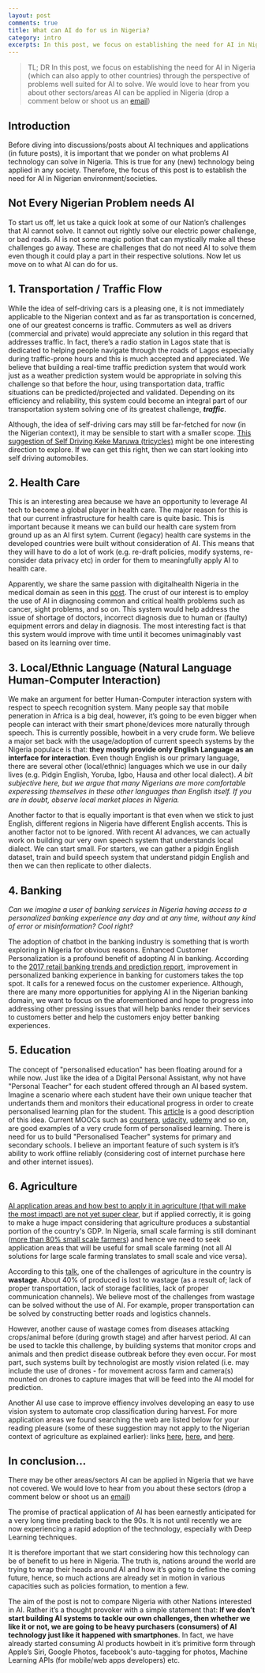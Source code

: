 ```yaml
---
layout: post
comments: true
title: What can AI do for us in Nigeria?
category: intro
excerpts: In this post, we focus on establishing the need for AI in Nigeria (which can also apply to other countries) through the perspective of problems well suited for AI to solve.
---
```


> TL; DR
> In this post, we focus on establishing the need for AI in Nigeria (which can also apply to other countries) through the perspective of problems well suited for AI to solve. We would love to hear from you about other sectors/areas AI can be applied in Nigeria (drop a comment below or shoot us an [email](mailto:wecodeanything@outlook.com))

## Introduction
Before diving into discussions/posts about AI techniques and applications (in future posts), it is important that we ponder on what problems AI technology can solve in Nigeria. This is true for any (new) technology being applied in any society. Therefore, the focus of this post is to establish the need for AI in Nigerian environment/societies. 

## Not Every Nigerian Problem needs AI
To start us off, let us take a quick look at some of our Nation’s challenges that AI cannot solve. It cannot out rightly solve our electric power challenge, or bad roads. AI is not some magic potion that can mystically make all these challenges go away. These are challenges that do not need AI to solve them even though it could play a part in their respective solutions. Now let us move on to what AI can do for us.

## 1. Transportation / Traffic Flow
While the idea of self-driving cars is a pleasing one, it is not immediately applicable to the Nigerian context and as far as transportation is concerned, one of our greatest concerns is traffic. Commuters as well as drivers (commercial and private) would appreciate any solution in this regard that addresses traffic. In fact, there’s a radio station in Lagos state that is dedicated to helping people navigate through the roads of Lagos especially during traffic-prone hours and this is much accepted and appreciated. We believe that building a real-time traffic prediction system that would work just as a weather prediction system would be appropriate in solving this challenge so that before the hour, using transportation data, traffic situations can be predicted/projected and validated. Depending on its efficiency and reliability, this system could become an integral part of our transportation system solving one of its greatest challenge, **_traffic_**.

Although, the idea of self-driving cars may still be far-fetched for now (in the Nigerian context), it may be sensible to start with a smaller scope. [This suggestion of Self Driving Keke Maruwa (tricycles)](https://youtu.be/XjsYNnMmetM?t=385) might be one interesting direction to explore. If we can get this right, then we can start looking into self driving automobiles.

## 2. Health Care
This is an interesting area because we have an opportunity to leverage AI tech to become a global player in health care. The major reason for this is that our current infrastructure for health care is quite basic. This is important because it means we can build our health care system from ground up as an AI first sytem. Current (legacy) health care systems in the developed countries were built without consideration of AI. This means that they will have to do a lot of work (e.g. re-draft policies, modify systems, re-consider data privacy etc) in order for them to meaningfully apply AI to health care.

Apparently, we share the same passion with digitalhealth Nigeria in the medical domain as seen in this [post](http://digitalhealth.com.ng/2016/10/29/tech-doctor-shortage-nigeria/). The crust of our interest is to employ the use of AI in diagnosing common and critical health problems such as cancer, sight problems, and so on. This system would help address the issue of shortage of doctors, incorrect diagnosis due to human or (faulty) equipment errors and delay in diagnosis. The most interesting fact is that this system would improve with time until it becomes unimaginably vast based on its learning over time.

## 3. Local/Ethnic Language (Natural Language Human-Computer Interaction)
We make an argument for better Human-Computer interaction system with respect to speech recognition system. Many people say that mobile peneration in Africa is a big deal, however, it’s going to be even bigger when people can interact with their smart phone/devices more naturally through speech. This is currently possible, howbeit in a very crude form. We believe a major set back with the usage/adoption of current speech systems by the Nigeria populace is that: **they mostly provide only English Language as an interface for interaction**. Even though English is our primary language, there are several other (local/ethnic) languages which we use in our daily lives (e.g. Pidgin English, Yoruba, Igbo, Hausa and other local dialect). *A bit subjective here, but we argue that many Nigerians are more comfortable experessing themselves in these other languages than English itself. If you are in doubt, observe local market places in Nigeria.*

Another factor to that is equally important is that even when we stick to just English, different regions in Nigeria have different English accents. This is another factor not to be ignored. With recent AI advances, we can actually work on building our very own speech system that understands local dialect. We can start small. For starters, we can gather a pidgin English dataset, train and build speech system that understand pidgin English and then we can then replicate to other dialects.

## 4. Banking
*Can we imagine a user of banking services in Nigeria having access to a personalized banking experience any day and at any time, without any kind of error or misinformation? Cool right?*

The adoption of chatbot in the banking industry is something that is worth exploring in Nigeria for obvious reasons. Enhanced Customer Personalization is a profound benefit of adopting AI in banking. According to the [2017 retail banking trends and prediction report](https://thefinancialbrand.com/62858/2017-top-banking-trends-predictions-forecast-digital-fintech-data-api/), improvement in personalized banking experience in banking for customers takes the top spot. It calls for a renewed focus on the customer experience. Although, there are many more opportunities for applying AI in the Nigerian banking domain, we want to focus on the aforementioned and hope to progress into addressing other pressing issues that will help banks render their services to customers better and help the customers enjoy better banking experiences.

## 5. Education
The concept of "personalised education" has been floating around for a while now. Just like the idea of a Digital Personal Assistant, why not have "Personal Teacher" for each student offered through an AI based system. Imagine a scenario where each student have their own unique teacher that undertands them and monitors their educational progress in order to create personalised learning plan for the student. This [article](https://www.theverge.com/2016/4/25/11492102/bill-gates-interview-education-software-artificial-intelligence) is a good description of this idea. 
Current MOOCs such as [coursera](https://www.coursera.org/), [udacity](https://www.udacity.com/), [udemy](https://www.udemy.com/) and so on, are good examples of a very crude form of personalised learning. There is need for us to build "Personalised Teacher" systems for primary and secondary schools. I believe an important feature of such system is it’s ability to work offline reliably (considering cost of internet purchase here and other internet issues).

## 6. Agriculture
[AI application areas and how best to apply it in agriculture (that will make the most impact) are not yet super clear](https://agfundernews.com/the-challenges-for-artificial-intelligence-in-agriculture.html), but if applied correctly, it is going to make a huge impact considering that agriculture produces a substantial portion of the country's GDP.
In Nigeria, small scale farming is still dominant ([more than 80% small scale farmers](http://www.eajournals.org/wp-content/uploads/A-Review-of-Smallholder-Farming-In-Nigeria.pdf)) and hence we need to seek application areas that will be useful for small scale farming (not all AI solutions for large scale farming translates to small scale and vice versa).

According to this [talk](https://youtu.be/OmugiPdc9QY?list=PLOb_h4hKJ00qt9eoBLr3MtsIdCdRaUzmR&t=273), one of the challenges of agriculture in the country is **wastage**. About 40% of produced is lost to wastage (as a result of; lack of proper transportation, lack of storage facilities, lack of proper communication channels). We believe most of the challenges from wastage can be solved without the use of AI. For example, proper transportation can be solved by constructing better roads and logistics channels.

However, another cause of wastage comes from diseases attacking crops/animal before (during growth stage) and after harvest period. AI can be used to tackle this challenge, by building systems that monitor crops and animals and then predict disease outbreak before they even occur. For most part, such systems built by technologist are mostly vision related (i.e. may include the use of drones - for movement across farm and camera(s) mounted on drones to capture images that will be feed into the AI model for prediction.

Another AI use case to improve effiency involves developing an easy to use vision system to automate crop classification during harvest. For more application areas we found searching the web are listed below for your reading pleasure (some of these suggestion may not apply to the Nigerian context of agriculture as explained earlier): links [here](http://ai.business/2016/05/06/artificial-intelligence-in-agriculture-part-2-how-farming-is-going-automated-with-ai-technologies/), [here](https://www.yenlo.com/blog/5-applications-of-artificial-intelligence-that-are-used-and-useful), and [here](https://www.quora.com/What-are-some-applications-of-AI-in-the-field-of-agriculture).


## In conclusion...
There may be other areas/sectors AI can be applied in Nigeria that we have not covered. We would love to hear from you about these sectors (drop a comment below or shoot us an [email](mailto:mikaelovi@gmail.com))

The promise of practical application of AI has been earnestly anticipated for a very long time predating back to the 90s. It is not until recently we are now experiencing a rapid adoption of the technology, especially with Deep Learning techniques.

It is therefore important that we start considering how this technology can be of benefit to us here in Nigeria. The truth is, nations around the world are trying to wrap their heads around AI and how it’s going to define the coming future, hence, so much actions are already set in motion in various capacities such as policies formation, to mention a few.

The aim of the post is not to compare Nigeria with other Nations interested in AI. Rather it’s a thought provoker with a simple statement that: **If we don’t start building AI systems to tackle our own challenges, then whether we like it or not, we are going to be heavy purchasers (consumers) of AI technology just like it happened with smartphones**. In fact, we have already started consuming AI products howbeit in it’s primitive form through Apple’s Siri, Google Photos, facebook's auto-tagging for photos, Machine Learning APIs (for mobile/web apps developers) etc.

